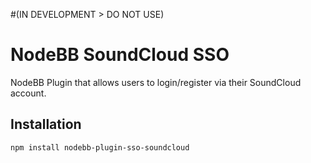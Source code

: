 #(IN DEVELOPMENT > DO NOT USE)

# NodeBB SoundCloud SSO

NodeBB Plugin that allows users to login/register via their SoundCloud account.

## Installation

    npm install nodebb-plugin-sso-soundcloud